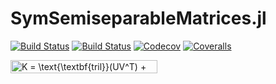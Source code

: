 # SymSemiseparableMatrices.jl

[![Build Status](https://travis-ci.com/mipals/SymSemiseparableMatrices.jl.svg?branch=master)](https://travis-ci.com/mipals/SymSemiseparableMatrices.jl)
[![Build Status](https://ci.appveyor.com/api/projects/status/github/mipals/SymSemiseparableMatrices.jl?svg=true)](https://ci.appveyor.com/project/mipals/SymSemiseparableMatrices-jl)
[![Codecov](https://codecov.io/gh/mipals/SymSemiseparableMatrices.jl/branch/master/graph/badge.svg)](https://codecov.io/gh/mipals/SymSemiseparableMatrices.jl)
[![Coveralls](https://coveralls.io/repos/github/mipals/SymSemiseparableMatrices.jl/badge.svg?branch=master)](https://coveralls.io/github/mipals/SymSemiseparableMatrices.jl?branch=master)

<img src="http://www.sciweavers.org/tex2img.php?eq=K%20%3D%20%5Ctext%7B%5Ctextbf%7Btril%7D%7D%28UV%5ET%29%20%2B%20%5Ctext%7B%5Ctextbf%7Btriu%7D%7D%28VU%5ET%2C1%29&bc=White&fc=Black&im=png&fs=12&ff=arev&edit=0" align="center" border="0" alt="K = \text{\textbf{tril}}(UV^T) + \text{\textbf{triu}}(VU^T,1)" width="235" height="21" />
